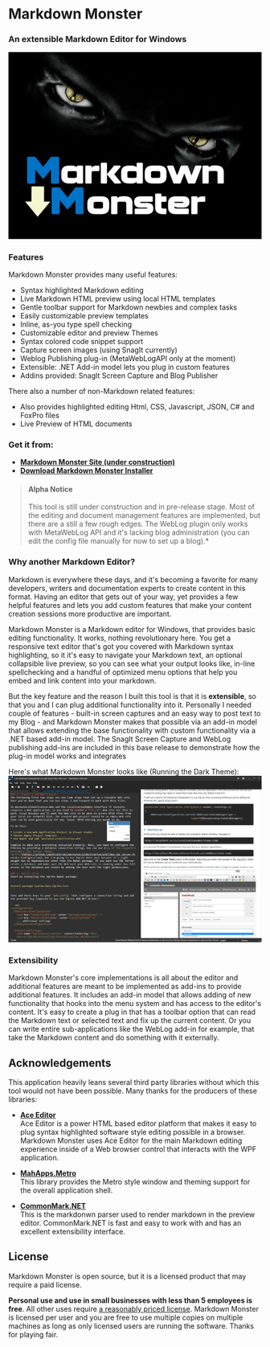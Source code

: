 # Markdown Monster
### An extensible Markdown Editor for Windows

![](Art/MarkdownMonster.png)

### Features
Markdown Monster provides many useful features:

* Syntax highlighted Markdown editing
* Live Markdown HTML preview using local HTML templates
* Gentle toolbar support for Markdown newbies and complex tasks
* Easily customizable preview templates
* Inline, as-you type spell checking
* Customizable editor and preview Themes
* Syntax colored code snippet support
* Capture screen images (using SnagIt currently)
* Weblog Publishing plug-in (MetaWebLogAPI only at the moment)
* Extensible: .NET Add-in model lets you plug in custom features
* Addins provided: SnagIt Screen Capture and Blog Publisher

There also a number of non-Markdown related features:

* Also provides highlighted editing Html, CSS, Javascript, JSON, C# and FoxPro files
* Live Preview of HTML documents

### Get it from:
* **[Markdown Monster Site (under construction)](http://markdownmonster.west-wind.com)**
* **[Download Markdown Monster Installer](http://markdownmonster.west-wind.com/download.aspx)**

> #### Alpha Notice
> This tool is still under construction and in pre-release stage. Most of the editing and document management features are implemented, but there are a still a few rough edges. The WebLog plugin only works with MetaWebLog API and it's lacking blog administration (you can edit the config file manually for now to set up a blog).*

### Why another Markdown Editor?
Markdown is everywhere these days, and it's becoming a favorite for many developers, writers and documentation experts to create content in this format. Having an editor that gets out of your way, yet provides a few helpful features and lets you add custom features that make your content creation sessions more productive are important.

Markdown Monster is a Markdown editor for Windows, that provides basic editing functionality. It works, nothing revolutionary here. You get a responsive text editor that's got you covered with Markdown syntax highlighting, so it it's easy to navigate your Markdown text, an optional collapsible live preview, so you can see what your output looks like, in-line spellchecking and a handful of optimized menu options that help you embed and link content into your markdown. 

But the key feature and the reason I built this tool is that it is **extensible**, so that you and I can plug additional functionality into it. Personally I needed couple of features - built-in screen captures and an easy way to post text to my Blog - and Markdown Monster makes that possible via an add-in model that allows extending the base functionality with custom functionality via a .NET based add-in model. The SnagIt Screen Capture and WebLog publishing add-ins are included in this base release to demonstrate how the plug-in model works and integrates

Here's what Markdown Monster looks like (Running the Dark Theme):
![Markdown Monster Screen Shot](ScreenShot.png)

### Extensibility
Markdown Monster's core implementations is all about the editor and additional features are meant to be implemented as add-ins to provide additional features. It includes an add-in model that allows adding of new functionality that hooks into the menu system and has access to the editor's content. It's easy to create a plug  in that has a toolbar option that can read the Markdown text or selected text and fix up the current content. Or you can write entire sub-applications like the WebLog add-in for example, that take the Markdown content and do something with it externally.


## Acknowledgements
This application heavily leans several third party libraries without which this tool would not have been possible. Many thanks for the producers of these libraries:

* **[Ace Editor](https://ace.c9.io)**  
Ace Editor is a power HTML based editor platform that makes it easy to plug syntax highlighted software style editing possible in a browser. Markdown Monster uses Ace Editor for the main Markdown editing experience inside of a Web browser control that interacts with the WPF application.

* **[MahApps.Metro](http://mahapps.com/)**  
This library provides the Metro style window and theming support for the overall application shell.

* **[CommonMark.NET](https://github.com/Knagis/CommonMark.NET)**  
This is the markdonwn parser used to render markdown in the preview editor. CommonMark.NET is fast and easy to work with and has an excellent extensibility interface.

## License
Markdown Monster is open source, but it is a licensed product that may require a paid license.

**Personal use and use in small businesses with less than 5 employees is free**. All other uses require [a reasonably priced license](http://store.west-wind.com/product/MARKDOWN_MONSTER). Markdown Monster is licensed per user and you are free to use multiple copies on multiple machines as long as only licensed users are running the software. Thanks for playing fair.